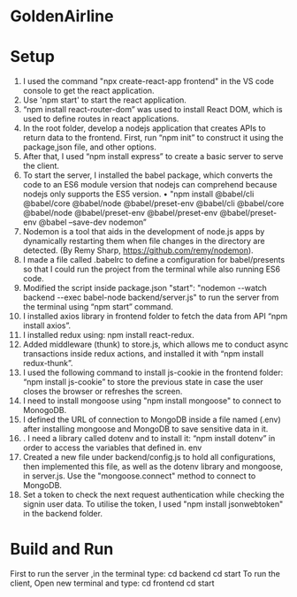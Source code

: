 # GoldenAirline
# Setup
1.	I used the command "npx create-react-app frontend" in the VS code console to get the react application.
2.	Use 'npm start' to start the react application.
3.	“npm install react-router-dom” was used to install React DOM, which is used to define routes in react applications.
4.	In the root folder, develop a nodejs application that creates APIs to return data to the frontend. First, run “npm init” to construct it using the package,json file, and other options.
5.	After that, I used “npm install express” to create a basic server to serve the client.
6.	To start the server, I installed the babel package, which converts the code to an ES6 module version that nodejs can comprehend because nodejs only supports the ES5 version. 
•	"npm install @babel/cli @babel/core @babel/node @babel/preset-env @babel/cli @babel/core @babel/node @babel/preset-env @babel/preset-env @babel/preset-env @babel –save-dev nodemon”
7.	Nodemon is a tool that aids in the development of node.js apps by dynamically restarting them when file changes in the directory are detected. (By Remy Sharp, https://github.com/remy/nodemon).
8.	I made a file called .babelrc to define a configuration for babel/presents so that I could run the project from the terminal while also running ES6 code.
9.	Modified the script inside package.json "start": "nodemon --watch backend --exec babel-node backend/server.js" to run the server from the terminal using “npm start” command.
10.	I installed axios library in frontend folder to fetch the data from API “npm install axios”.
11.	I installed redux using: npm install react-redux.
12.	Added middleware (thunk) to store.js, which allows me to conduct async transactions inside redux actions, and installed it with “npm install redux-thunk”.
13.	I used the following command to install js-cookie in the frontend folder: “npm install js-cookie” to store the previous state in case the user closes the browser or refreshes the screen.
14.	I need to install mongoose using "npm install mongoose" to connect to MonogoDB.
15.	I defined the URL of connection to MongoDB inside a file named (.env) after installing mongoose and MongoDB to save sensitive data in it.
16.	. I need a library called dotenv and to install it: “npm install dotenv” in order to access the variables that defined in. env
17.	Created a new file under backend/config.js to hold all configurations, then implemented this file, as well as the dotenv library and mongoose, in server.js. Use the "mongoose.connect" method to connect to MongoDB.
18.	Set a token to check the next request authentication while checking the signin user data. To utilise the token, I used "npm install jsonwebtoken" in the backend folder.

# Build and Run
  First to run the server ,in the terminal type:
cd backend
cd start
  To run the client, Open new terminal and type:
cd frontend
cd start
